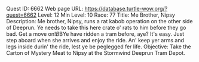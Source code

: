 Quest ID: 6662
Web page URL: https://database.turtle-wow.org/?quest=6662
Level: 12
Min Level: 10
Race: 77
Title: Me Brother, Nipsy
Description: Me brother, Nipsy, runs a rat kabob operation on the other side of Deeprun. Ye needs to take this here crate o' rats to him before they go bad. Get a move on!$B$BYe have ridden a tram before, aye? It's easy. Just step aboard when she arrives and enjoy the ride. An' keep yer arms and legs inside durin' the ride, lest ye be peglegged fer life.
Objective: Take the Carton of Mystery Meat to Nipsy at the Stormwind Deeprun Tram Depot.
